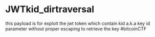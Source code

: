 # JWTkid_dirtraversal
this payload is for exploit the jwt token which contain kid  a.k.a key id parameter without proper escaping to retrieve the key #bitcoinCTF
